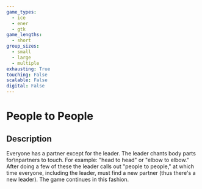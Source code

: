 ```yaml
---
game_types:
  - ice
  - ener
  - gtk
game_lengths:
  - short
group_sizes:
  - small
  - large
  - multiple
exhausting: True
touching: False
scalable: False
digital: False
---
```

# People to People

## Description
Everyone has a partner except for the leader. The leader chants body parts for\npartners to touch. For example: \"head to head\" or \"elbow to elbow.\" After doing a few of these the leader calls out \"people to people,\" at which time everyone, including the leader, must find a new partner (thus there's a new leader). The game continues in this fashion.

